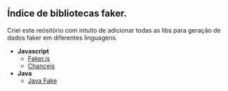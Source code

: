 ## Índice de bibliotecas faker.
Criei este reósitório com intuito de adicionar todas as libs para geração de dados faker em diferentes linguagens.

* **Javascript**
  * [Faker.js](https://github.com/marak/Faker.js/)
  * [Chancejs](https://github.com/chancejs/chancejs)
* **Java**
  * [Java Fake](https://github.com/DiUS/java-faker) 

